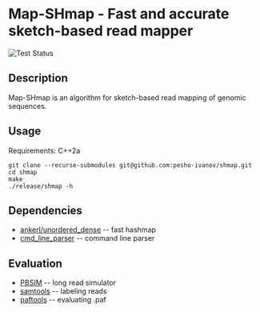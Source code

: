# Map-SHmap - Fast and accurate sketch-based read mapper

![Test Status](https://github.com/pesho-ivanov/sweepmap/actions/workflows/test.yml/badge.svg)

## Description

Map-SHmap is an algorithm for sketch-based read mapping of genomic sequences.

## Usage

Requirements: C++2a

```
git clone --recurse-submodules git@github.com:pesho-ivanov/shmap.git
cd shmap
make
./release/shmap -h
```

## Dependencies

* [ankerl/unordered_dense](https://github.com/martinus/unordered_dense) -- fast hashmap
* [cmd_line_parser](https://github.com/jermp/cmd_line_parser) -- command line parser

## Evaluation
* [PBSIM](https://github.com/pfaucon/PBSIM-PacBio-Simulator) -- long read simulator
* [samtools](https://github.com/samtools/samtools) -- labeling reads
* [paftools](https://github.com/RBGKew/pypaftol/blob/master/paftools_tutorial.md) -- evaluating .paf
